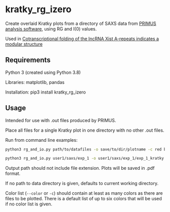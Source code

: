 # kratky_rg_izero
Create overlaid Kratky plots from a directory of SAXS data from [PRIMUS analysis software](https://www.embl-hamburg.de/biosaxs/primus.html),
using RG and I(0) values.
  
Used in [Cotranscriptional folding of the lncRNA Xist A-repeats indicates a modular structure](https://doi.org/10.1101/2022.07.26.501616)
  
## Requirements
Python 3 (created using Python 3.8)

Libraries: matplotlib, pandas

Installation: pip3 install kratky_rg_izero

## Usage
Intended for use with .out files produced by PRIMUS.

Place all files for a single Kratky plot in one directory with no other .out files.

Run from command line examples:

``` bash
python3 rg_and_io.py path/to/datafiles -o save/to/dir/plotname -c red blue
```

```bash
python3 rg_and_io.py user1/saxs/exp_1 -o user1/saxs/exp_1/exp_1_kratky -c red blue
```

Output path should not include file extension. Plots will be saved in .pdf format.

If no path to data directory is given, defaults to current working directory.

Color list (`--color` or `-c`) should contain at least as many colors as there are files to be plotted. There is a default list of up to six colors that will
be used if no color list is given.
